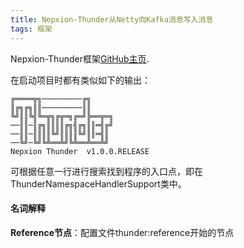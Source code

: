```yaml
---
title: Nepxion-Thunder从Netty向Kafka消息写入消息
tags: 框架
---
```


Nepxion-Thunder框架[GitHub主页](https://github.com/Nepxion/Thunder).

在启动项目时都有类似如下的输出：

```
╔════╦╗─────────╔╗
║╔╗╔╗║║─────────║║
╚╝║║╚╣╚═╦╗╔╦═╗╔═╝╠══╦═╗
──║║─║╔╗║║║║╔╗╣╔╗║║═╣╔╝
──║║─║║║║╚╝║║║║╚╝║║═╣║
──╚╝─╚╝╚╩══╩╝╚╩══╩══╩╝
Nepxion Thunder  v1.0.0.RELEASE
```
可根据任意一行进行搜索找到程序的入口点，即在ThunderNamespaceHandlerSupport类中。

#### 名词解释


**Reference节点**：配置文件thunder:reference开始的节点
